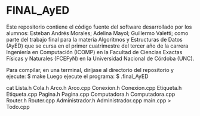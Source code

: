 FINAL_AyED
==========

Este repositorio contiene el código fuente del software desarrollado por los alumnos:
Esteban Andrés Morales;
Adelina Mayol;
Guillermo Valetti;
como parte del trabajo final para la materia Algoritmos y Estructuras de Datos (AyED) que se cursa en el primer cuatrimestre del tercer año de la carrera Ingeniería en Computación (ICOMP) en la Facultad de Ciencias Exactas Físicas y Naturales (FCEFyN) en la Universidad Nacional de Córdoba (UNC).

Para compilar, en una terminal, diríjase al directorio del repositorio y ejecute: 
$ make
Luego ejecute el programa:
$ \.final_AyED








cat Lista.h Cola.h Arco.h Arco.cpp Conexion.h Conexion.cpp Etiqueta.h Etiqueta.cpp Pagina.h Pagina.cpp Computadora.h Computadora.cpp Router.h Router.cpp Administrador.h Administrador.cpp main.cpp > Todo.cpp
